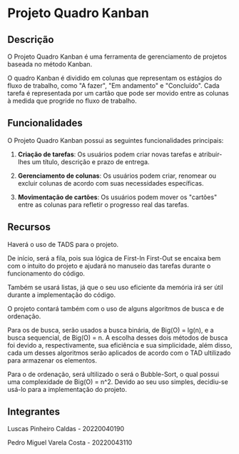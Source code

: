 # Projeto Quadro Kanban

## Descrição

O Projeto Quadro Kanban é uma ferramenta de gerenciamento de projetos baseada no método Kanban.

O quadro Kanban é dividido em colunas que representam os estágios do fluxo de trabalho, como "A fazer", "Em andamento" e "Concluído". 
Cada tarefa é representada por um cartão que pode ser movido entre as colunas à medida que progride no fluxo de trabalho. 

## Funcionalidades

O Projeto Quadro Kanban possui as seguintes funcionalidades principais:

1. **Criação de tarefas**: Os usuários podem criar novas tarefas e atribuir-lhes um título, descrição e prazo de entrega.

2. **Gerenciamento de colunas**: Os usuários podem criar, renomear ou excluir colunas de acordo com suas necessidades específicas. 

3. **Movimentação de cartões**: Os usuários podem mover os "cartões" entre as colunas para refletir o progresso real das tarefas.

## Recursos

Haverá o uso de TADS para o projeto.

De início, será a fila, pois sua lógica de First-In First-Out se encaixa bem com o intuito do projeto e ajudará no manuseio das tarefas durante o funcionamento do código.

Também se usará listas, já que o seu uso eficiente da memória irá ser útil durante a implementação do código.

O projeto contará também com o uso de alguns algoritmos de busca e de ordenação.

Para os de busca, serão usados a busca binária, de Big(O) = lg(n), e a busca sequencial, de Big(O) = n. A escolha desses dois métodos de busca foi devido a, respectivamente, sua eficiência e sua simplicidade,
além disso, cada um desses algoritmos serão aplicados de acordo com o TAD ultilizado para armazenar os elementos.

Para o de ordenação, será ultilizado o será o Bubble-Sort, o qual possui uma complexidade de Big(O) = n^2. Devido ao seu uso simples, decidiu-se usá-lo para a implementação do projeto.

## Integrantes

Luscas Pinheiro Caldas - 20220040190

Pedro Miguel Varela Costa - 20220043110
